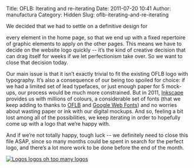 Title: OFLB: Iterating and re-iterating
Date: 2011-07-20 10:41
Author: manufactura
Category: Hidden
Slug: oflb-iterating-and-re-iterating

<!--:en-->We decided that we had to settle on a definitive design for
every element in the home page, so that we end up with a fixed
repertoire of graphic elements to apply on the other pages. This means
we have to decide on the website logo quickly -- it’s the kind of
creative decision that can drag itself for weeks if we let perfectionism
take over. So we want to close that decision today.

Our main issue is that it isn’t exactly trivial to fit the existing OFLB
logo with typography. It’s also a consequence of our being too spoiled
for choice: if we had a limited set of lead typefaces, or just enough
paper for 5 mock-ups, our process would be much more constrained. But in
2011, [Inkscape](http://inkscape.org) provides us with millions of
colours, a considerable set of fonts (that we keep adding to thanks to
[OFLB](http://www.openfontlibrary.org) and [Google Web
Fonts](http://www.google.com/webfonts)) and no worries about wasting
paper or ink with our digital mockups. And so, feeling a bit lost among
all of the possibilities, we keep iterating in order to hopefully come
up with a logo that we’re happy with.

And if we’re not totally happy, tough luck -- we definitely need to
close this file ASAP, since so many months could be spent in search for
the perfect logo, and there’s a lot more work to be done before the end
of the month.

[![](http://blog.manufacturaindependente.org/wp-content/uploads/2011/07/logos.png "Logos logos oh too many logos")](http://blog.manufacturaindependente.org/wp-content/uploads/2011/07/logos.png)<!--:-->

